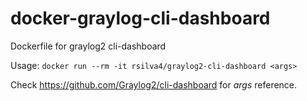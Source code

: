 # docker-graylog-cli-dashboard
Dockerfile for graylog2 cli-dashboard

Usage:
`
docker run --rm -it rsilva4/graylog2-cli-dashboard <args>
`

Check https://github.com/Graylog2/cli-dashboard for _args_ reference.
